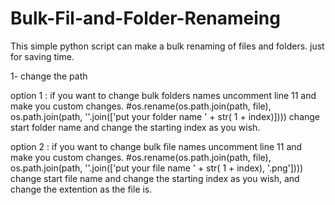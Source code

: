 # Bulk-Fil-and-Folder-Renameing

This simple python script can make a bulk renaming of files and folders. 
just for saving time.

1- change the path

option 1 : if you want to change bulk folders names
          uncomment line 11 and make you custom changes.
          #os.rename(os.path.join(path, file), os.path.join(path, ''.join(['put your folder name ' + str( 1 + index)])))
          change start folder name and change the starting index as you wish.


option 2 : if you want to change bulk file names
          uncomment line 11 and make you custom changes.
          #os.rename(os.path.join(path, file), os.path.join(path, ''.join(['put your file name ' + str( 1 + index), '.png'])))
          change start file name and change the starting index as you wish, and change the extention as the file is.
          
        


